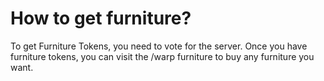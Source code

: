 # How to get furniture?

To get Furniture Tokens, you need to vote for the server. Once you have furniture tokens, you can visit the /warp furniture to buy any furniture you want.
